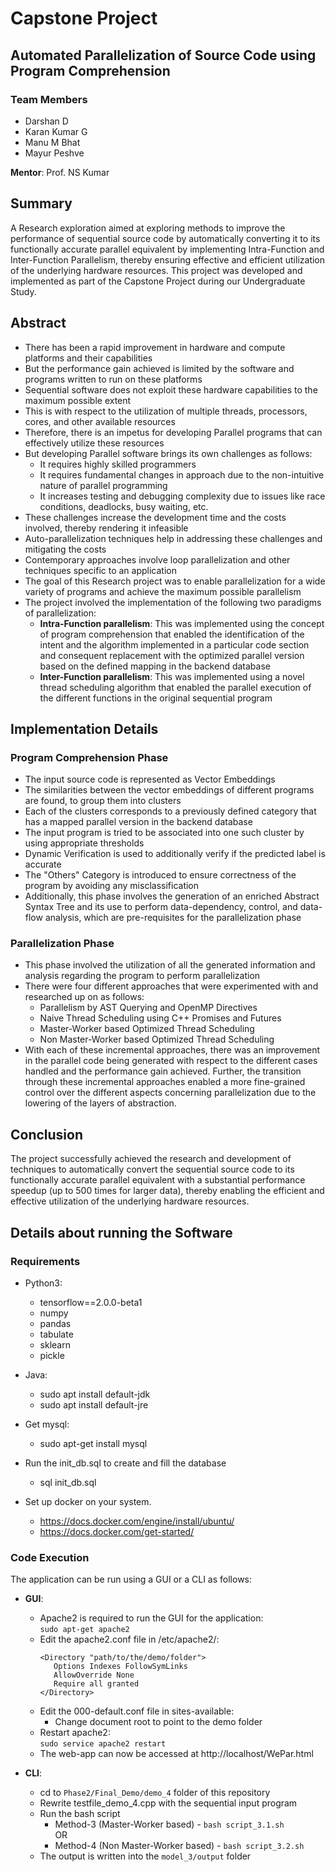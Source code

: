 # Capstone Project
## Automated Parallelization of Source Code using Program Comprehension

### Team Members

* Darshan D
* Karan Kumar G
* Manu M Bhat
* Mayur Peshve

**Mentor**: Prof. NS Kumar

## Summary

A Research exploration aimed at exploring methods to improve the performance of sequential source code by automatically converting it to its functionally accurate parallel equivalent by implementing Intra-Function and Inter-Function Parallelism, thereby ensuring effective and efficient utilization of the underlying hardware resources. This project was developed and implemented as part of the Capstone Project during our Undergraduate Study.

## Abstract

 * There has been a rapid improvement in hardware and compute platforms and their capabilities
 * But the performance gain achieved is limited by the software and programs written to run on these platforms
 * Sequential software does not exploit these hardware capabilities to the maximum possible extent
 * This is with respect to the utilization of multiple threads, processors, cores, and other available resources
 * Therefore, there is an impetus for developing Parallel programs that can effectively utilize these resources
 * But developing Parallel software brings its own challenges as follows:
    * It requires highly skilled programmers
    * It requires fundamental changes in approach due to the non-intuitive nature of parallel programming
    * It increases testing and debugging complexity due to issues like race conditions, deadlocks, busy waiting, etc.
 * These challenges increase the development time and the costs involved, thereby rendering it infeasible
 * Auto-parallelization techniques help in addressing these challenges and mitigating the costs
 * Contemporary approaches involve loop parallelization and other techniques specific to an application
 * The goal of this Research project was to enable parallelization for a wide variety of programs and achieve the maximum possible parallelism
 * The project involved the implementation of the following two paradigms of parallelization:
    * **Intra-Function parallelism**: This was implemented using the concept of program comprehension that enabled the identification of the intent and the algorithm implemented in a particular code section and consequent replacement with the optimized parallel version based on the defined mapping in the backend database
    * **Inter-Function parallelism**: This was implemented using a novel thread scheduling algorithm that enabled the parallel execution of the different functions in the original sequential program

## Implementation Details

### Program Comprehension Phase
 * The input source code is represented as Vector Embeddings
 * The similarities between the vector embeddings of different programs are found, to group them into clusters
 * Each of the clusters corresponds to a previously defined category that has a mapped parallel version in the backend database
 * The input program is tried to be associated into one such cluster by using appropriate thresholds
 * Dynamic Verification is used to additionally verify if the predicted label is accurate
 * The "Others" Category is introduced to ensure correctness of the program by avoiding any misclassification
 * Additionally, this phase involves the generation of an enriched Abstract Syntax Tree and its use to perform data-dependency, control, and data-flow analysis, which are pre-requisites for the parallelization phase

### Parallelization Phase
 * This phase involved the utilization of all the generated information and analysis regarding the program to perform parallelization
 * There were four different approaches that were experimented with and researched up on as follows:
    * Parallelism by AST Querying and OpenMP Directives
    * Naive Thread Scheduling using C++ Promises and Futures
    * Master-Worker based Optimized Thread Scheduling
    * Non Master-Worker based Optimized Thread Scheduling
 * With each of these incremental approaches, there was an improvement in the parallel code being generated with respect to the different cases handled and the performance gain achieved. Further, the transition through these incremental approaches enabled a more fine-grained control over the different aspects concerning parallelization due to the lowering of the layers of abstraction.

## Conclusion

The project successfully achieved the research and development of techniques to automatically convert the sequential source code to its functionally accurate parallel equivalent with a substantial performance speedup (up to 500 times for larger data), thereby enabling the efficient and effective utilization of the underlying hardware resources.

## Details about running the Software

### Requirements

* Python3:
   * tensorflow==2.0.0-beta1
   * numpy
   * pandas
   * tabulate
   * sklearn
   * pickle

* Java:
   * sudo apt install default-jdk
   * sudo apt install default-jre

* Get mysql:
   * sudo apt-get install mysql

* Run the init_db.sql to create and fill the database
   * sql init_db.sql

* Set up docker on your system.
   * https://docs.docker.com/engine/install/ubuntu/
   * https://docs.docker.com/get-started/

### Code Execution

The application can be run using a GUI or a CLI as follows:

* **GUI**:

   * Apache2 is required to run the GUI for the application: <br>
     ```sudo apt-get apache2```
   * Edit the apache2.conf file in /etc/apache2/: <br>
     ```
     <Directory "path/to/the/demo/folder">
        Options Indexes FollowSymLinks
        AllowOverride None
        Require all granted
     </Directory>
     ```
   * Edit the 000-default.conf file in sites-available:
      * Change document root to point to the demo folder
   * Restart apache2: <br>
     ```sudo service apache2 restart```
   * The web-app can now be accessed at http://localhost/WePar.html

* **CLI**:

   * cd to ```Phase2/Final_Demo/demo_4``` folder of this repository
   * Rewrite testfile_demo_4.cpp with the sequential input program
   * Run the bash script
     * Method-3 (Master-Worker based) - ```bash script_3.1.sh``` <br>
        OR
     * Method-4 (Non Master-Worker based) - ```bash script_3.2.sh```
   * The output is written into the ```model_3/output``` folder
